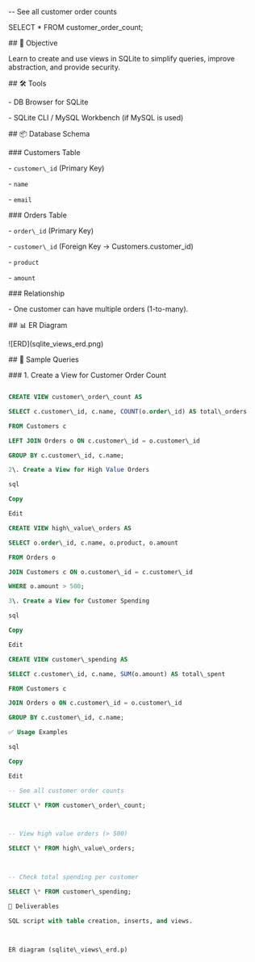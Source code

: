-- See all customer order counts

SELECT \* FROM customer\_order\_count;



\## 🎯 Objective

Learn to create and use views in SQLite to simplify queries, improve abstraction, and provide security.



\## 🛠 Tools

\- DB Browser for SQLite  

\- SQLite CLI / MySQL Workbench (if MySQL is used)  



\## 📦 Database Schema



\### Customers Table

\- `customer\_id` (Primary Key)

\- `name`

\- `email`



\### Orders Table

\- `order\_id` (Primary Key)

\- `customer\_id` (Foreign Key → Customers.customer\_id)

\- `product`

\- `amount`



\### Relationship

\- One customer can have multiple orders (1-to-many).



\## 📊 ER Diagram

!\[ERD](sqlite\_views\_erd.png)



\## 📝 Sample Queries



\### 1. Create a View for Customer Order Count

```sql

CREATE VIEW customer\_order\_count AS

SELECT c.customer\_id, c.name, COUNT(o.order\_id) AS total\_orders

FROM Customers c

LEFT JOIN Orders o ON c.customer\_id = o.customer\_id

GROUP BY c.customer\_id, c.name;

2\. Create a View for High Value Orders

sql

Copy

Edit

CREATE VIEW high\_value\_orders AS

SELECT o.order\_id, c.name, o.product, o.amount

FROM Orders o

JOIN Customers c ON o.customer\_id = c.customer\_id

WHERE o.amount > 500;

3\. Create a View for Customer Spending

sql

Copy

Edit

CREATE VIEW customer\_spending AS

SELECT c.customer\_id, c.name, SUM(o.amount) AS total\_spent

FROM Customers c

JOIN Orders o ON c.customer\_id = o.customer\_id

GROUP BY c.customer\_id, c.name;

✅ Usage Examples

sql

Copy

Edit

-- See all customer order counts

SELECT \* FROM customer\_order\_count;



-- View high value orders (> 500)

SELECT \* FROM high\_value\_orders;



-- Check total spending per customer

SELECT \* FROM customer\_spending;

📌 Deliverables

SQL script with table creation, inserts, and views.



ER diagram (sqlite\_views\_erd.p)

